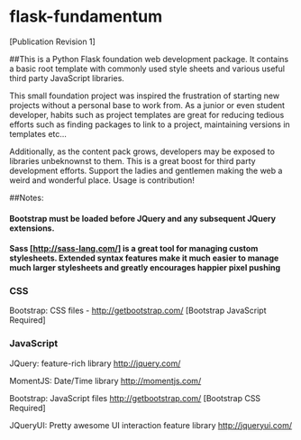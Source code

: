 # flask-fundamentum

[Publication Revision 1]

##This is a Python Flask foundation web development package. It contains a basic root template with commonly used style sheets and various useful third party JavaScript libraries.

This small foundation project was inspired the frustration of starting new projects without a personal base to work from. As a junior or even student developer, habits such as project templates are great for reducing tedious efforts such as finding packages to link to a project, maintaining versions in templates etc...

Additionally, as the content pack grows, developers may be exposed to libraries unbeknownst to them. This is a great boost for third party development efforts. Support the ladies and gentlemen making the web a weird and wonderful place. Usage is contribution!

##Notes:

#### Bootstrap must be loaded before JQuery and any subsequent JQuery extensions.

#### Sass [http://sass-lang.com/] is a great tool for managing custom stylesheets. Extended syntax features make it much easier to manage much larger stylesheets and greatly encourages happier pixel pushing

### CSS
Bootstrap: CSS files - http://getbootstrap.com/ [Bootstrap JavaScript Required]


### JavaScript
JQuery: feature-rich library 
http://jquery.com/

MomentJS: Date/Time library 
http://momentjs.com/

Bootstrap: JavaScript files
http://getbootstrap.com/ [Bootstrap CSS Required]

JQueryUI: Pretty awesome UI interaction feature library
http://jqueryui.com/

